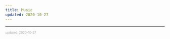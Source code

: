 ```yaml
---
title: Music
updated: 2020-10-27
---
```


---

<sup><sub><font color="#a6a6a6">updated: 2020-10-27</font></sub></sup>
